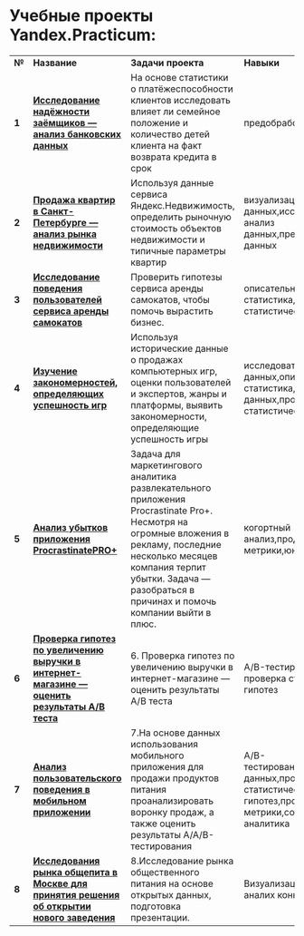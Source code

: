# Учебные проекты Yandex.Practicum:
<table>
  
<tr>
<td><b>№</b></td>
<td><b>Название</b></td>
<td><b>Задачи проекта</b></td>
<td><b>Навыки</b></td>
<td><b>Используемые библиотеки</b></td>
</tr>
  
<tr>
<td><b>1</b></td>
<td><a href="https://github.com/Krdkrddm/Portfolio/blob/main/Учебные%20проекты/1.%20Исследование%20надежности%20заемщиков.ipynb" target="_blank"><b>Исследование надёжности заёмщиков — анализ банковских данных</b>
<td>На основе статистики о платёжеспособности клиентов исследовать влияет ли семейное положение и количество детей клиента на факт возврата кредита в срок</td>
<td>предобработка данных</td>
<td> <b>-</b></td>
</tr>

<tr>
<td><b>2</b></td>
<td><a href="https://github.com/Krdkrddm/Portfolio/blob/main/Учебные%20проекты/2.%20Исследование%20объявлений%20о%20продаже%20квартир.ipynb" target="_blank"><b>Продажа квартир в Санкт-Петербурге — анализ рынка недвижимости</b>
<td>Используя данные сервиса Яндекс.Недвижимость, определить рыночную стоимость объектов недвижимости и типичные параметры квартир</td>
<td>визуализация данных,исследовательский анализ данных,предобработка данных</td>
<td><b>pandas</b>, <b>matplotlib</b>,<b>seaborn</b></td>
</tr>

<tr>
<td><b>3</b></td>
<td><a href="https://github.com/Krdkrddm/Portfolio/blob/main/Учебные%20проекты/3.%20Анализ%20сервиса%20аренды%20самокатов.ipynb" target="_blank"><b>Исследование поведения пользователей сервиса аренды самокатов</b>
<td>Проверить гипотезы сервиса аренды самокатов, чтобы помочь вырастить бизнес.</td>
<td>описательная статистика,проверка статистических гипотез</td>
<td><b>pandas</b>, <b>matplotlib</b>,<b>seaborn</b>,<b>numpy</b>,<b>scipy</b>,<b>math</b></td>
</tr>

<tr>
<td><b>4</b></td>
<td><a href="https://github.com/Krdkrddm/Portfolio/blob/main/Учебные%20проекты/4.%20Анализ%20и%20предсказание%20продаж%20по%20компьютерным%20играм.ipynb" target="_blank"><b>Изучение закономерностей, определяющих успешность игр</b>
<td>Используя исторические данные о продажах компьютерных игр, оценки пользователей и экспертов, жанры и платформы, выявить закономерности, определяющие успешность игры </td>
<td>исследовательский анализ данных,описательная статистика,предобработка данных,проверка статистических гипотез</td>
<td><b>pandas</b>, <b>matplotlib</b>,<b>seaborn</b>,<b>numpy</b>,<b>scipy</b>,<b>math,<b>plotly.graph_objs</b></td>
</tr>

<tr>
<td><b>5</b></td>
<td><a href="https://github.com/Krdkrddm/Portfolio/blob/main/Учебные%20проекты/5.%20Маркетинговое%20исследование(Анализ%20бизнесс-показателей).ipynb" target="_blank"><b>Анализ убытков приложения ProcrastinatePRO+</b>
<td>Задача для маркетингового аналитика развлекательного приложения Procrastinate Pro+. Несмотря на огромные вложения в рекламу, последние несколько месяцев компания терпит убытки. Задача — разобраться в причинах и помочь компании выйти в плюс.</td>
<td>когортный анализ,продуктовые метрики,юнит-экономика</td>
<td><b>pandas</b>, <b>matplotlib</b>,<b>seaborn</b>,<b>numpy</b>,<b>scipy</b>,<b>math</b></td>
</tr>

<tr>
<td><b>6</b></td>
<td><a href="https://github.com/Krdkrddm/Portfolio/blob/main/Учебные%20проекты/6.%20AB%20тестирование.ipynb" target="_blank"><b>Проверка гипотез по увеличению выручки в интернет-магазине —
оценить результаты A/B теста</b>
<td>6. Проверка гипотез по увеличению выручки в интернет-магазине —
оценить результаты A/B теста</td>
<td>A/B-тестирование, проверка статистических гипотез</td>
<td><b>pandas</b>, <b>matplotlib</b>,<b>seaborn</b>,<b>numpy</b>,<b>scipy</b>,<b>math</b></td>
</tr>

<tr>
<td><b>7</b></td>
<td><a href="https://github.com/Krdkrddm/Portfolio/blob/main/Учебные%20проекты/7.%20Исследование%20поведения%20пользователей%20мобильного%20приложения..ipynb" target="_blank"><b>Анализ пользовательского поведения в мобильном приложении</b>
<td>7.На основе данных использования мобильного приложения для продажи продуктов питания проанализировать воронку продаж, а также оценить результаты A/A/B-тестирования </td>
<td>A/B-тестирование,визуализация данных,проверка статистических гипотез,продуктовые метрики,событийная аналитика</td>
<td><b>pandas</b>, <b>matplotlib</b>,<b>seaborn</b>,<b>numpy</b>,<b>scipy</b>,<b>math</b></td>
</tr>

<tr>
<td><b>8</b></td>
<td><a href="https://github.com/Krdkrddm/Portfolio/blob/main/Учебные%20проекты/8.%20Анализ%20рынка%20заведений%20общественного%20питания%20Москвы.ipynb" target="_blank"><b>Исследования рынка общепита в Москве для принятия решения об
открытии нового заведения</b>
<td>8.Исследование рынка общественного питания на основе открытых данных, подготовка презентации. </td>
<td>Визуализация данных, аналих конкурентов</td>
<td><b>pandas</b>, <b>matplotlib</b>,<b>seaborn</b>,<b>numpy</b>,<b>plotly</b></td>
</tr>




</table>

